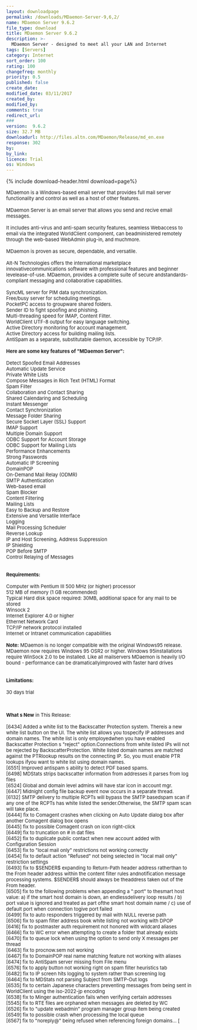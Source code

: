 ```yaml
---
layout: downloadpage
permalink: /downloads/MDaemon-Server-9,6,2/
name: MDaemon Server 9.6.2
file_type: download
title: MDaemon Server 9.6.2
description: >-
  MDaemon Server - designed to meet all your LAN and Internet  
tags: [Servers]
category: Internet
sort_order: 100
rating: 100
changefreq: monthly
priority: 0.5
published: false
create_date:
modified_date: 03/11/2017
created_by:
modified_by:
comments: true
redirect_url:
###
version:  9.6.2
size: 32.7 MB
downloadurl: http://files.altn.com/MDaemon/Release/md_en.exe
response: 302
by:
by_link:
licence: Trial
os: Windows
---
```


{% include download-header.html download=page%}

<p style="fix-download-text !important">
<p><font size="2"><p>MDaemon is a Windows-based email server</a> that provides full mail server functionality and control as well as a host of other features. <br />
<br />
MDaemon Server is an email server that allows you send and recive email messages.<br />
<br />
It includes anti-virus and anti-spam security features, seamless Webaccess to email via the integrated WorldClient component, can beadministered remotely through the web-based WebAdmin plug-in, and muchmore. <br />
<br />
MDaemon is proven as secure, dependable, and versatile.<br />
<br />
Alt-N Technologies offers the international marketplace innovativecommunications software with professional features and beginner levelease-of-use. MDaemon, provides a complete suite of secure andstandards-compliant messaging and collaborative capabilities.<br />
<br />
SyncML server for PIM data synchronization. <br />
Free/busy server for scheduling meetings. <br />
PocketPC access to groupware shared folders. <br />
Sender ID to fight spoofing and phishing. <br />
Multi-threading speed for IMAP, Content Filter. <br />
WorldClient UTF-8 output for easy language switching. <br />
Active Directory monitoring for account management. <br />
Active Directory access for building mailing lists. <br />
AntiSpam as a separate, substitutable daemon, accessible by TCP/IP.<br />
<br />
<span><strong>Here are some key features of "MDaemon Server":</strong></span><br />
<br />
Detect Spoofed Email Addresses <br />
Automatic Update Service <br />
Private White Lists <br />
Compose Messages in Rich Text (HTML) Format <br />
Spam Filter <br />
Collaboration and Contact Sharing <br />
Shared Calendaring and Scheduling <br />
Instant Messenger <br />
Contact Synchronization <br />
Message Folder Sharing <br />
Secure Socket Layer (SSL) Support <br />
IMAP Support <br />
Multiple Domain Support <br />
ODBC Support for Account Storage <br />
ODBC Support for Mailing Lists <br />
Performance Enhancements <br />
Strong Passwords<br />
Automatic IP Screening <br />
DomainPOP <br />
On-Demand Mail Relay (ODMR) <br />
SMTP Authentication <br />
Web-based email <br />
Spam Blocker <br />
Content Filtering <br />
Mailing Lists <br />
Easy to Backup and Restore <br />
Extensive and Versatile Interface <br />
Logging<br />
Mail Processing Scheduler <br />
Reverse Lookup <br />
IP and Host Screening, Address Suppression <br />
IP Shielding <br />
POP Before SMTP <br />
Control Relaying of Messages <br />
<br />
<br />
<span><strong>Requirements:</strong></span><br />
<br />
Computer with Pentium III 500 MHz (or higher) processor <br />
512 MB of memory (1 GB recommended) <br />
Typical Hard disk space required: 30MB, additional space for any mail to be stored <br />
Winsock 2 <br />
Internet Explorer 4.0 or higher <br />
Ethernet Network Card <br />
TCP/IP network protocol installed <br />
Internet or Intranet communication capabilities <br />
<br />
<strong>Note:</strong> MDaemon is no longer compatible with the original Windows95 release. MDaemon now requires Windows 95 OSR2 or higher. Windows 95installations require WinSock 2.0 to be installed. Like all mailservers MDaemon is heavily I/O bound - performance can be dramaticallyimproved with faster hard drives<br />
<br />
<br />
<span><strong>Limitations:</strong></span><br />
<br />
30 days trial</p>
<div class="celltext_big"><br />
<br />
<strong>What s New</strong> in This Release:<br />
<br />
[6434] Added a white list to the Backscatter Protection system. Thereis a new white list button on the UI. The white list allows you tospecify IP addresses and domain names. The white list is only employedwhen you have enabled Backscatter Protection s "reject" option.Connections from white listed IPs will not be rejected by BackscatterProtection. White listed domain names are matched against the PTRlookup results on the connecting IP. So, you must enable PTR lookups ifyou want to white list using domain names.<br />
[6551] Improved antispam s ability to detect PDF based spams.<br />
[6498] MDStats strips backscatter information from addresses it parses from log files<br />
[6524] Global and domain level admins will have star icon in account mgr. <br />
[6447] Midnight config file backup event now occurs in a separate thread. <br />
[6132] SMTP delivery to multiple RCPTs will bypass the SMTP basedspam scan if any one of the RCPTs has white listed the sender.Otherwise, the SMTP spam scan will take place.<br />
[6444] fix to Comagent crashes when clicking on Auto Update dialog box after another Comagent dialog box opens<br />
[6445] fix to possible Comagent crash on icon right-click<br />
[6449] fix to truncation on # in dat files <br />
[6452] fix to duplicate public contact when new account added with Configuration Session<br />
[6453] fix to "local mail only" restrictions not working correctly<br />
[6454] fix to default action "Refused" not being selected in "local mail only" restriction settings<br />
[6493] fix to $SENDER$ expanding to Return-Path header address ratherthan to the From header address within the content filter rules andnotification message processing systems. $SENDER$ should always be theaddress taken out of the From header.<br />
[6505] fix to the following problems when appending a ":port" to thesmart host value: a) if the smart host domain is down, an endlessdelivery loop results / b) port value is ignored and treated as part ofthe smart host domain name / c) use of default port when connection togive port failed <br />
[6499] fix to auto responders triggered by mail with NULL reverse path<br />
[6506] fix to spam filter address book white listing not working with DPOP<br />
[6416] fix to postmaster auth requirement not honored with wildcard aliases<br />
[6466] fix to WC error when attempting to create a folder that already exists<br />
[6470] fix to queue lock when using the option to send only X messages per thread<br />
[6463] fix to procnow.sem not working<br />
[6467] fix to DomainPOP real name matching feature not working with aliases<br />
[6474] fix to AntiSpam server missing from File menu<br />
[6576] fix to apply button not working right on spam filter heuristics tab<br />
[6482] fix to IP screen hits logging to system rather than screening log<br />
[6464] fix to MDStats not parsing Subject from SMTP-Out logs<br />
[6535] fix to certain Japanese characters preventing messages from being sent in WorldClient using the iso-2022-jp encoding<br />
[6538] fix to Minger authentication fails when verifying certain addresses<br />
[5545] fix to RTE files are orphaned when messages are deleted by WC<br />
[6526] fix to "update webadmin" program manager group item being created<br />
[6549] fix to possible crash when processing the local queue<br />
[6567] fix to "noreply@" being refused when referencing foreign domains... [</div></p></p>
